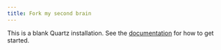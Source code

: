 ```yaml
---
title: Fork my second brain
---
```


This is a blank Quartz installation.
See the [documentation](https://quartz.jzhao.xyz) for how to get started.
